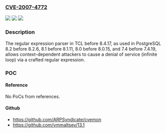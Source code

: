 ### [CVE-2007-4772](https://cve.mitre.org/cgi-bin/cvename.cgi?name=CVE-2007-4772)
![](https://img.shields.io/static/v1?label=Product&message=n%2Fa&color=blue)
![](https://img.shields.io/static/v1?label=Version&message=n%2Fa&color=blue)
![](https://img.shields.io/static/v1?label=Vulnerability&message=n%2Fa&color=brighgreen)

### Description

The regular expression parser in TCL before 8.4.17, as used in PostgreSQL 8.2 before 8.2.6, 8.1 before 8.1.11, 8.0 before 8.0.15, and 7.4 before 7.4.19, allows context-dependent attackers to cause a denial of service (infinite loop) via a crafted regular expression.

### POC

#### Reference
No PoCs from references.

#### Github
- https://github.com/ARPSyndicate/cvemon
- https://github.com/vmmaltsev/13.1

